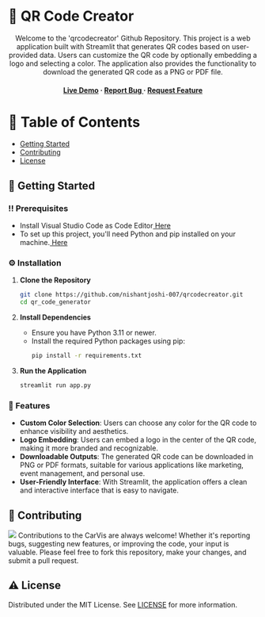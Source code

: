 # :star2: QR Code Creator
<div align='center'>
Welcome to the 'qrcodecreator' Github Repository. This project is a web application built with Streamlit that generates QR codes based on user-provided data. Users can customize the QR code by optionally embedding a logo and selecting a color. The application also provides the functionality to download the generated QR code as a PNG or PDF file.
<h4> <a href=https://qrcodecreator.streamlit.app/>Live Demo</a> <span> · </span> <a href="https://github.com/nishantjoshi-007/qrcodecreator/issues"> Report Bug </a> <span> · </span> <a href="https://github.com/nishantjoshi-007/qrcodecreator/issues"> Request Feature </a> </h4>
</div>

# :notebook_with_decorative_cover: Table of Contents
- [Getting Started](#toolbox-getting-started)
- [Contributing](#wave-contributing)
- [License](#warning-license)

## :toolbox: Getting Started

### :bangbang: Prerequisites
- Install Visual Studio Code as Code Editor<a href="https://code.visualstudio.com/Download"> Here</a>
- To set up this project, you'll need Python and pip installed on your machine.<a href="https://www.python.org/downloads/"> Here</a>

### :gear: Installation
1. **Clone the Repository**
   ```bash
   git clone https://github.com/nishantjoshi-007/qrcodecreator.git
   cd qr_code_generator
   ```

2. **Install Dependencies**
   - Ensure you have Python 3.11 or newer.
   - Install the required Python packages using pip:
     ```bash
     pip install -r requirements.txt
     ```

3. **Run the Application**
   ```bash
   streamlit run app.py
   ```

### :dart: Features
- **Custom Color Selection**: Users can choose any color for the QR code to enhance visibility and aesthetics.
- **Logo Embedding**: Users can embed a logo in the center of the QR code, making it more branded and recognizable.
- **Downloadable Outputs**: The generated QR code can be downloaded in PNG or PDF formats, suitable for various applications like marketing, event management, and personal use.
- **User-Friendly Interface**: With Streamlit, the application offers a clean and interactive interface that is easy to navigate.

## :wave: Contributing
<img src="https://contrib.rocks/image?repo=Louis3797/awesome-readme-template" /> Contributions to the CarVis are always welcome! Whether it's reporting bugs, suggesting new features, or improving the code, your input is valuable. Please feel free to fork this repository, make your changes, and submit a pull request.

## :warning: License
Distributed under the MIT License. See <a href="https://github.com/nishantjoshi-007/qrcodecreator/blob/main/LICENSE">LICENSE</a> for more information.
